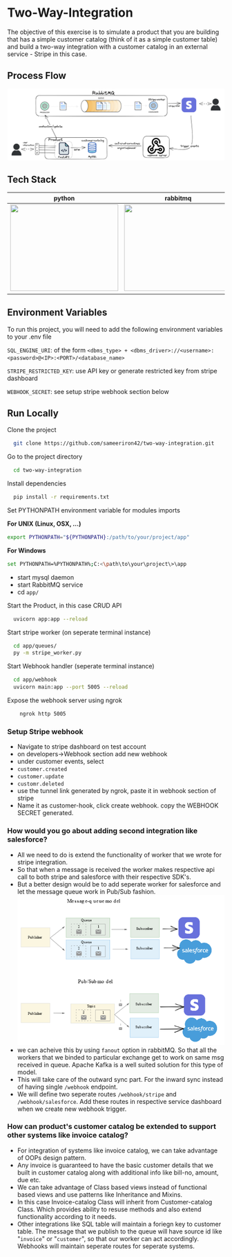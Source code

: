 # Two-Way-Integration

The objective of this exercise is to simulate a product that you are building that has a simple
customer catalog (think of it as a simple customer table) and build a two-way integration with a
customer catalog in an external service - Stripe in this case.

## Process Flow
![](process-flow.png)

## Tech Stack

python | rabbitmq | fastapi | mysql
:-------------------------:|:-------------------------: | :---: | :---:
<img src="https://upload.wikimedia.org/wikipedia/commons/thumb/c/c3/Python-logo-notext.svg/1200px-Python-logo-notext.svg.png" width=250 height=200> | <img src="https://pbs.twimg.com/profile_images/1223261138059780097/eH73w5lN_400x400.jpg" width=250 height=200> | <img src="https://pbs.twimg.com/profile_images/1417542931209199621/fWMEIB5j_400x400.jpg" width=250 height=200> | <img src="https://cdn-icons-png.flaticon.com/512/5968/5968313.png" width=250 height=200>

## Environment Variables

To run this project, you will need to add the following environment variables to your .env file

`SQL_ENGINE_URI`: of the form `<dbms_type> + <dbms_driver>://<username>:<password>@<IP>:<PORT>/<database_name>`

`STRIPE_RESTRICTED_KEY`: use API key or generate restricted key from stripe dashboard

`WEBHOOK_SECRET`: see setup stripe webhook section below
## Run Locally

Clone the project

```bash
  git clone https://github.com/sameeriron42/two-way-integration.git
```

Go to the project directory

```bash
  cd two-way-integration
```

Install dependencies

```bash
  pip install -r requirements.txt
```

Set PYTHONPATH environment variable for modules imports

**For UNIX (Linux, OSX, ...)**
```bash
export PYTHONPATH="${PYTHONPATH}:/path/to/your/project/app"
```
**For Windows**
```bash
set PYTHONPATH=%PYTHONPATH%;C:<\path\to\your\project\>\app
 ```

- start mysql daemon
- start RabbitMQ service
- cd `app/`

Start the Product, in this case CRUD API
```bash
  uvicorn app:app --reload
```
Start stripe worker (on seperate terminal instance)
```bash
  cd app/queues/
  py -m stripe_worker.py
```
Start Webhook handler (seperate terminal instance)

```bash
  cd app/webhook
  uvicorn main:app --port 5005 --reload
```
Expose the webhook server using ngrok
```bash
    ngrok http 5005
```
### Setup Stripe webhook
- Navigate to stripe dashboard on test account
- on developers->Webhook section add new webhook
- under customer events, select 
- `customer.created`
- `customer.update`
- `customr.deleted`
- use the tunnel link generated by ngrok, paste it in webhook section of stripe 
- Name it as customer-hook, click create webhook. copy the WEBHOOK SECRET generated.


### How would you go about adding second integration like salesforce?
- All we need to do is extend the functionality of worker that we wrote for stripe integration.
- So that when a message is received the worker makes respective api call to both stripe and salesforce with their respective SDK's.
- But a better design would be to add seperate worker for salesforce and let the message queue work in Pub/Sub fashion.
![](pub-sub-model.png)
- we can acheive this by using `fanout` option in rabbitMQ. So that all the workers that we binded to particular exchange get to work on same msg received in queue. Apache Kafka is a well suited solution for this type of model.
- This will take care of the outward sync part. For the inward sync instead of having single `/webhook` endpoint.
- We will define two seperate routes `/webhook/stripe` and `/webhook/salesforce`. Add these routes in respective service dashboard when we create new webhook trigger.


### How can product's customer catalog be extended to support other systems like invoice catalog?

- For integration of systems like invoice catalog, we can take advantage of OOPs design pattern.
- Any invoice is guaranteed to have the basic customer details that we built in customer catalog along with additional info like bill-no, amount, due etc.
- We can take advantage of Class based views instead of functional based views and use patterns like Inheritance and Mixins.
- In this case Invoice-catalog Class will inherit from Customer-catalog Class. Which provides ability to resuse methods and also extend functionality according to it needs.
- Other integrations like SQL table will maintain a foriegn key to customer table. The message that we publish to the queue will have source id like "`invoice`" or "`customer`", so that our worker can act accordingly. Webhooks will maintain seperate routes for seperate systems.

